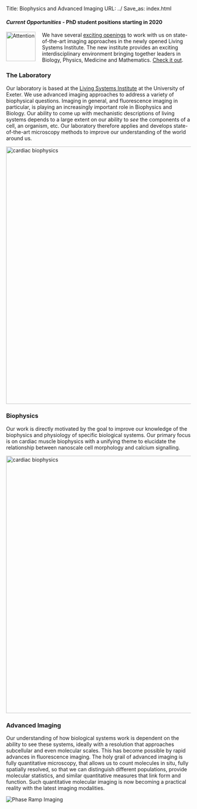 Title: Biophysics and Advanced Imaging
URL: ../
Save_as: index.html

#### _Current Opportunities_ - PhD student positions starting in 2020

<img style="float:left; border-right:18px solid white" width="80" src="{filename}/images/logos/Achtung.png" alt="Attention"> We have several [exciting openings]({filename}/pages/openings.md) to work with us on state-of-the-art imaging approaches in the
newly opened Living Systems Institute. The new institute provides an exciting interdisciplinary
environment bringing together leaders in Biology, Physics, Medicine and Mathematics. [Check it out]({filename}/pages/openings.md).


### The Laboratory

Our laboratory is based at the [Living Systems Institute](http://www.exeter.ac.uk/livingsystems/) at the University of
Exeter. We use advanced imaging approaches to address a variety of biophysical questions. Imaging in general, and
fluorescence imaging in particular, is playing an increasingly important role in Biophysics and Biology. Our ability
to come up with mechanistic descriptions of living systems depends to a large extent on our ability to _see_ the
components of a cell, an organism, etc. Our laboratory therefore applies and develops state-of-the-art
microscopy methods to improve our understanding of the world around us.

<img width="700" src="{filename}/images/research/TIRF-myocyte700pix.png" alt="cardiac biophysics">

### Biophysics

Our work is directly motivated by the goal to improve our knowledge of the biophysics and physiology of specific biological systems. Our primary focus is on cardiac muscle biophysics with a unifying theme to elucidate the relationship between nanoscale cell morphology and calcium signalling.

<img width="700" src="{filename}/images/research/myocyte-gallery800pix.png" alt="cardiac biophysics">

### Advanced Imaging

Our understanding of how biological systems work is  dependent on the ability to see these systems, ideally with a resolution that approaches subcellular and even molecular scales. This has become possible by rapid advances in fluorescence imaging. The holy grail of advanced imaging is fully quantitative microscopy, that allows us to count molecules in situ, fully spatially resolved, so that we can distinguish different populations, provide molecular statistics, and similar quantitative measures that link form and function. Such quantitative molecular imaging is now becoming a practical reality with the latest imaging modalities.

<img src="{filename}/images/research/PRILM-PSF-and-Fig-3d.png" alt="Phase Ramp Imaging">
